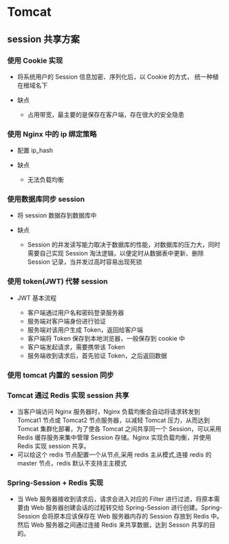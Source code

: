 # Tomcat

## session 共享方案

### 使用 Cookie 实现

- 将系统用户的 Session 信息加密、序列化后，以 Cookie 的方式， 统一种植在根域名下
- 缺点

	- 占用带宽，最主要的是保存在客户端，存在很大的安全隐患

### 使用 Nginx 中的 ip 绑定策略

- 配置 ip_hash
- 缺点

	- 无法负载均衡

### 使用数据库同步 session

- 将 session 数据存到数据库中
- 缺点

	- Session 的并发读写能力取决于数据库的性能，对数据库的压力大，同时需要自己实现 Session 淘汰逻辑，以便定时从数据表中更新、删除 Session 记录，当并发过高时容易出现死锁

### 使用 token(JWT) 代替 session

- JWT 基本流程

	- 客户端通过用户名和密码登录服务器
	- 服务端对客户端身份进行验证
	- 服务端对该用户生成 Token，返回给客户端
	- 客户端将 Token 保存到本地浏览器，一般保存到 cookie 中
	- 客户端发起请求，需要携带该 Token
	- 服务端收到请求后，首先验证 Token，之后返回数据

### 使用 tomcat 内置的 session 同步

### Tomcat 通过 Redis 实现 session 共享


- 当客户端访问 Nginx 服务器时，Nginx 负载均衡会自动将请求转发到 Tomcat1 节点或 Tomcat2 节点服务器，以减轻 Tomcat 压力，从而达到 Tomcat 集群化部署，为了使各 Tomcat 之间共享同一个 Session，可以采用 Redis 缓存服务来集中管理 Session 存储。Nginx 实现负载均衡，并使用 Redis 实现 session 共享。
- 可以给这个 redis 节点配置一个从节点,采用 redis 主从模式,连接 redis 的 master 节点，redis 默认不支持主主模式

### Spring-Session + Redis 实现

- 当 Web 服务器接收到请求后，请求会进入对应的 Filter 进行过滤，将原本需要由 Web 服务器创建会话的过程转交给 Spring-Session 进行创建。Spring-Session 会将原本应该保存在 Web 服务器内存的 Session 存放到 Redis 中。然后 Web 服务器之间通过连接 Redis 来共享数据，达到 Sesson 共享的目的。

